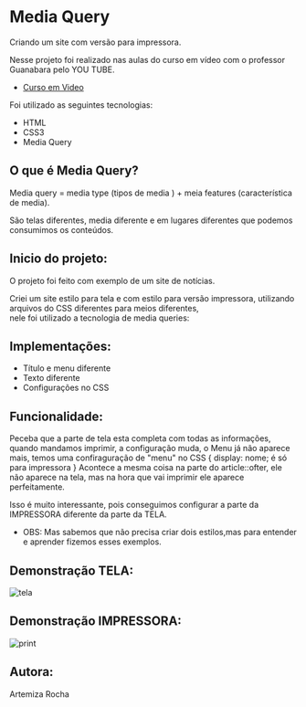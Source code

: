 # Media Query

Criando um site com versão para impressora. 

Nesse projeto foi realizado nas aulas do curso em vídeo com o professor Guanabara pelo YOU TUBE.     

- [Curso em Video](https://www.youtube.com/c/CursoemV%C3%ADdeo)

Foi utilizado as seguintes tecnologias:

- HTML    
- CSS3   
- Media Query   

## O que é Media Query? 

Media query = media type (tipos de media ) +  meia features  (característica de media).

São telas diferentes, media diferente e em lugares diferentes que podemos consumimos os conteúdos.

## Inicio do projeto:   

O projeto foi feito com exemplo de um site de notícias.        

Criei um site estilo para tela e com estilo para versão impressora, utilizando arquivos do CSS diferentes para meios diferentes,    
nele foi utilizado a tecnologia de media queries:

## Implementações:

- Título e menu diferente   
- Texto diferente
- Configurações no CSS    

## Funcionalidade:

Peceba que a parte de tela esta completa com todas as informações, quando mandamos imprimir, a configuração 
muda, o Menu já não aparece mais, temos uma confiraguração de "menu" no CSS { display: nome; é só para impressora }
Acontece a mesma coisa na parte do article::ofter, ele não aparece na tela, mas na hora que
vai imprimir ele aparece perfeitamente.          

 Isso é muito interessante, pois conseguimos configurar a parte da IMPRESSORA diferente 
da parte da TELA.   

- OBS: Mas sabemos que não precisa criar dois estilos,mas para entender e aprender fizemos esses exemplos.

## Demonstração TELA:

![tela](https://user-images.githubusercontent.com/88461178/185498870-dfbe20e5-0b78-4ee7-8897-4826a352abc7.JPG)

## Demonstração IMPRESSORA:

![print](https://user-images.githubusercontent.com/88461178/185498971-8540046e-10b7-4f4b-bcfb-d66a620e0d34.JPG)


## Autora: 

Artemiza Rocha
